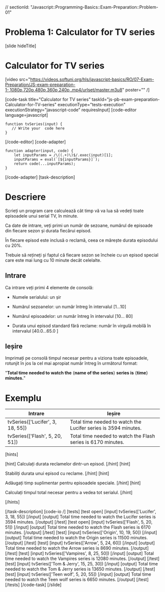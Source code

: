 // sectionId: "Javascript::Programming-Basics::Exam-Preparation::Problem-01"
# Problema 1: Calculator for TV series
[slide hideTitle]
# Calculator for TV series

[video src="https://videos.softuni.org/hls/javascript-basics/RO/07-Exam-Preparation/JS-exam-preparation-1-,1080p,720p,480p,360p,240p,.mp4/urlset/master.m3u8" poster="" /]

[code-task title="Calculator for TV series" taskId="js-pb-exam-preparation-Calculator-for-TV-series" executionType="tests-execution" executionStrategy="javascript-code" requiresInput]
[code-editor language=javascript]
```
function tvSeries(input) {
   // Write your  code here
}
```
[/code-editor]
[code-adapter]
```
function adapter(input, code) {
    let inputParams = /\((.+)\)$/.exec(input)[1];
    inputParams = eval(`[${inputParams}]`);
    return code(...inputParams);
}
```
[/code-adapter]
[task-description]
# Descriere
Scrieți un program care calculează cât timp vă va lua să vedeți toate episoadele unui serial TV, în minute.

Ca date de intrare, veți primi un număr de sezoane, numărul de episoade din fiecare sezon și durata fiecărui episod. 

În fiecare episod este inclusă o reclamă, ceea ce mărește durata episodului cu 20\%.

Trebuie să rețineți și faptul că fiecare sezon se încheie cu un episod special care este mai lung cu 10 minute decât celelalte.

## Intrare

Ca intrare veți primi 4 elemente de consolă:

- Numele serialului: un șir

- Numărul sezoanelor: un număr întreg în intervalul \[1...10\]

- Numărul episoadelor: un număr întreg în intervalul \[10... 80\]

- Durata unui episod standard fără reclame: număr în virgulă mobilă în intervalul \[40.0...65.0 \]

## Ieșire

Imprimați pe consolă timpul necesar pentru a viziona toate episoadele, rotunjit în jos la cel mai apropiat număr întreg în următorul format:

"**Total time needed to watch the** \{**name of the series**\} **series is** \{**time**\} **minutes.**"

# Exemplu
| **Intrare** | **Ieșire** |
| --- | --- |
|tvSeries(['Lucifer', 3, 18, 55])| Total time needed to watch the Lucifer series is 3594 minutes.|
|tvSeries(['Flash', 5, 20, 51])| Total time needed to watch the Flash series is 6170 minutes.|

[hints]

[hint]
Calculați durata reclamelor dintr-un episod.
[/hint]
[hint]

Stabiliți durata unui episod cu reclame.
[/hint]
[hint]

Adăugați timp suplimentar pentru episoadele speciale.
[/hint]
[hint]

Calculați timpul total necesar pentru a vedea tot serialul.
[/hint]

[/hints]


[/task-description]
[code-io /]
[tests]
[test open]
[input]
tvSeries(['Lucifer', 3, 18, 55])
[/input]
[output]
Total time needed to watch the Lucifer series is 3594 minutes.
[/output]
[/test]
[test open]
[input]
tvSeries(['Flash', 5, 20, 51])
[/input]
[output]
Total time needed to watch the Flash series is 6170 minutes.
[/output]
[/test]
[test]
[input]
tvSeries(['Origin', 10, 19, 50])
[/input]
[output]
Total time needed to watch the Origin series is 11500 minutes.
[/output]
[/test]
[test]
[input]
tvSeries(['Arrow', 5, 24, 60])
[/input]
[output]
Total time needed to watch the Arrow series is 8690 minutes.
[/output]
[/test]
[test]
[input]
tvSeries(['Vampires', 8, 25, 50])
[/input]
[output]
Total time needed to watch the Vampires series is 12080 minutes.
[/output]
[/test]
[test]
[input]
tvSeries(['Tom & Jerry', 15, 25, 30])
[/input]
[output]
Total time needed to watch the Tom & Jerry series is 13650 minutes.
[/output]
[/test]
[test]
[input]
tvSeries(['Teen wolf', 5, 20, 55])
[/input]
[output]
Total time needed to watch the Teen wolf series is 6650 minutes.
[/output]
[/test]
[/tests]
[/code-task]
[/slide]
